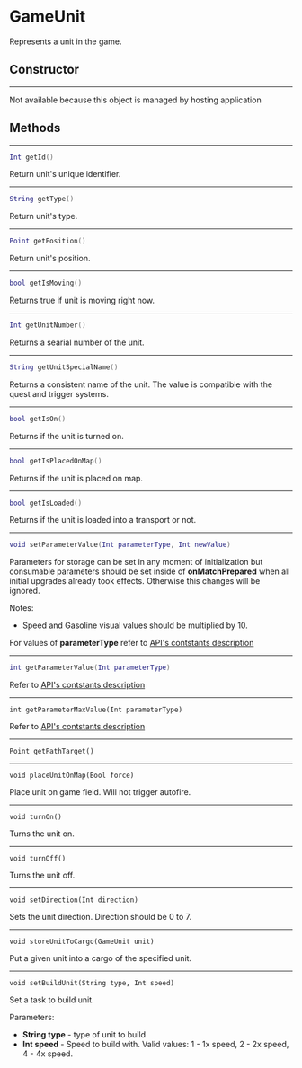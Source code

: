 # GameUnit

Represents a unit in the game.

## Constructor

---
Not available because this object is managed by hosting application

## Methods

---
```lua
Int getId()
```
Return unit's unique identifier.

---
```lua
String getType()
```
Return unit's type.

---
```lua
Point getPosition()
```
Return unit's position.

---
```lua
bool getIsMoving()
```
Returns true if unit is moving right now.

---
```lua
Int getUnitNumber()
```
Returns a searial number of the unit.

---
```lua
String getUnitSpecialName()
```
Returns a consistent name of the unit. The value is compatible with the quest and trigger systems.

---
```lua
bool getIsOn()
```
Returns if the unit is turned on.

---
```lua
bool getIsPlacedOnMap()
```
Returns if the unit is placed on map.

---
```lua
bool getIsLoaded()
```
Returns if the unit is loaded into a transport or not.

---
```lua
void setParameterValue(Int parameterType, Int newValue)
```
Parameters for storage can be set in any moment of initialization but consumable parameters should be set inside of **onMatchPrepared** when all initial upgrades already took effects. Otherwise this changes will be ignored.

Notes:
- Speed and Gasoline visual values should be multiplied by 10.

For values of **parameterType** refer to [API's contstants description](Constants.md)

---
```lua
int getParameterValue(Int parameterType)
```
Refer to [API's contstants description](Constants.md)

---
```
int getParameterMaxValue(Int parameterType)
```
Refer to [API's contstants description](Constants.md)

---
```
Point getPathTarget()
```

---
```
void placeUnitOnMap(Bool force)
```
Place unit on game field. Will not trigger autofire.

---
```
void turnOn()
```
Turns the unit on.

---
```
void turnOff()
```
Turns the unit off.

---
```
void setDirection(Int direction)
```
Sets the unit direction. Direction should be 0 to 7.

---
```
void storeUnitToCargo(GameUnit unit)
```
Put a given unit into a cargo of the specified unit.

<!-- setBuildUnit -->
---
```
void setBuildUnit(String type, Int speed)
```
Set a task to build unit.

Parameters:
- **String type** - type of unit to build
- **Int speed** - Speed to build with. Valid values: 1 - 1x speed, 2 - 2x speed, 4 - 4x speed.
